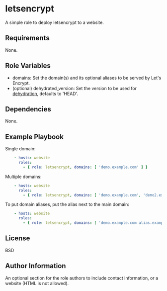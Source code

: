 letsencrypt
===========

A simple role to deploy letsencrypt to a website.

Requirements
------------

None.

Role Variables
--------------

* domains: Set the domain(s) and its optional aliases to be served by Let's Encrypt.
* (optional) dehydrated_version: Set the version to be used for [dehydration](https://github.com/lukas2511/dehydrated/releases), defaults to 'HEAD'.

Dependencies
------------

None.

Example Playbook
----------------

Single domain:
```yaml
    - hosts: website
      roles:
        - { role: letsencrypt, domains: [ 'demo.example.com' ] }
```

Multiple domains:
```yaml
    - hosts: website
      roles:
        - { role: letsencrypt, domains: [ 'demo.example.com', 'demo2.example.com' ], dehydrated_version: 'v0.6.2' }
```

To put domain aliases, put the alias next to the main domain:
```yaml
    - hosts: website
      roles:
        - { role: letsencrypt, domains: [ 'demo.example.com alias.example.com' ] }
```

License
-------

BSD

Author Information
------------------

An optional section for the role authors to include contact information, or a website (HTML is not allowed).
